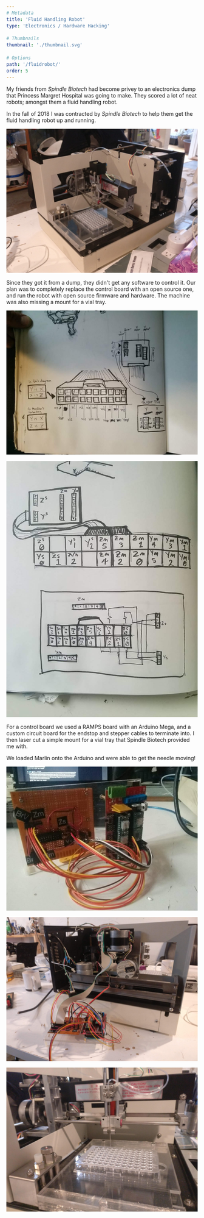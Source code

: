 ```yaml
---
# Metadata
title: 'Fluid Handling Robot'
type: 'Electronics / Hardware Hacking'

# Thumbnails
thumbnail: './thumbnail.svg'

# Options
path: '/fluidrobot/'
order: 5
---
```


<article role="article">

My friends from _Spindle Biotech_ had become privey to an electronics dump that Princess Margret Hospital was going to make. They scored a lot of neat robots; amongst them a fluid handling robot.

In the fall of 2018 I was contracted by _Spindle Biotech_ to help them get the fluid handling robot up and running.

</article>

<article role="article">

![machine main view](images/machinemainview.jpg)

</article>

<article role="article">

Since they got it from a dump, they didn't get any software to control it. Our plan was to completely replace the control board with an open source one, and run the robot with open source firmware and hardware. The machine was also missing a mount for a vial tray.

<article role="article">

![planning circuit](images/ribboncablelayout.jpg)

![planning circuit](images/ribboncablebreakout.jpg)

</article>

For a control board we used a RAMPS board with an Arduino Mega, and a custom circuit board for the endstop and stepper cables to terminate into. I then laser cut a simple mount for a vial tray that Spindle Biotech provided me with.

We loaded Marlin onto the Arduino and were able to get the needle moving!

</article>

<article role="article">

![custom circuit](images/ribboncableboard.jpg)

![custom circuit](images/ribboncableboardconnectedtomachine.jpg)

![vial tray mount](images/vialtray.jpg)

</article>

<article role="article">

</article>

<article role="article">

</article>
